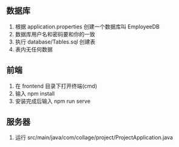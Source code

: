 ## 数据库

1. 根据 application.properties 创建一个数据库叫 EmployeeDB
2. 数据库用户名和密码要和你的一致
3. 执行 database/Tables.sql 创建表
4. 表内无任何数据

## 前端

1. 在 frontend 目录下打开终端(cmd)
2. 输入 npm install
3. 安装完成后输入 npm run serve

## 服务器

1. 运行 src/main/java/com/collage/project/ProjectApplication.java
